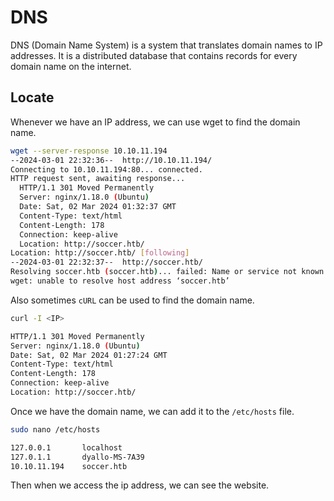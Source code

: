 # DNS

DNS (Domain Name System) is a system that translates domain names to IP addresses. It is a distributed database that contains records for every domain name on the internet.

## Locate

Whenever we have an IP address, we can use wget to find the domain name.

```bash
wget --server-response 10.10.11.194      
--2024-03-01 22:32:36--  http://10.10.11.194/
Connecting to 10.10.11.194:80... connected.
HTTP request sent, awaiting response... 
  HTTP/1.1 301 Moved Permanently
  Server: nginx/1.18.0 (Ubuntu)
  Date: Sat, 02 Mar 2024 01:32:37 GMT
  Content-Type: text/html
  Content-Length: 178
  Connection: keep-alive
  Location: http://soccer.htb/
Location: http://soccer.htb/ [following]
--2024-03-01 22:32:37--  http://soccer.htb/
Resolving soccer.htb (soccer.htb)... failed: Name or service not known.
wget: unable to resolve host address ‘soccer.htb’
```

Also sometimes `cURL` can be used to find the domain name.

```bash
curl -I <IP>  

HTTP/1.1 301 Moved Permanently
Server: nginx/1.18.0 (Ubuntu)
Date: Sat, 02 Mar 2024 01:27:24 GMT
Content-Type: text/html
Content-Length: 178
Connection: keep-alive
Location: http://soccer.htb/
```

Once we have the domain name, we can add it to the `/etc/hosts` file.

```bash
sudo nano /etc/hosts

127.0.0.1       localhost
127.0.1.1       dyallo-MS-7A39
10.10.11.194    soccer.htb
```

Then when we access the ip address, we can see the website.
